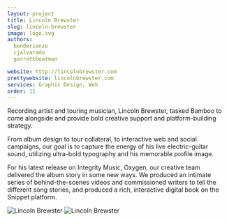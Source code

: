 ```yaml
---
layout: project
title: Lincoln Brewster
slug: lincoln-brewster
image: logo.svg 
authors:
  benderienzo
  cjalvarado
  garrettboatman

website: http://lincolnbrewster.com
prettywebsite: lincolnbrewster.com
services: Graphic Design, Web
order: 11
---
```


Recording artist and touring musician, Lincoln Brewster, tasked Bamboo to come alongside and provide bold creative support and platform-building strategy. 

From album design to tour collateral, to interactive web and social campaigns, our goal is to capture the energy of his live electric-guitar sound, utilizing ultra-bold typography and his memorable profile image.

For his latest release on Integrity Music, Oxygen, our creative team delivered the album story in some new ways. We produced an intimate series of behind-the-scenes videos and commissioned writers to tell the different song stories, and produced a rich, interactive digital book on the Snippet platform. 

![Lincoln Brewster](/images/client-assets/{{page.slug}}/01.jpg)
![Lincoln Brewster](/images/client-assets/{{page.slug}}/02.jpg)